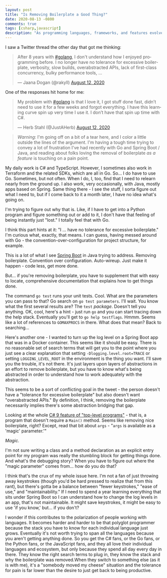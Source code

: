 ```yaml
---
layout: post
title: "Is Removing Boilerplate a Good Thing?"
date: 2020-08-13 -0800
comments: true
tags: [csharp,javascript]
description: "As programming languages, frameworks, and features evolve, I sometimes wonder if the removal of all boilerplate as a specific goal is actually interesting or valuable."
---
```


I saw a Twitter thread the other day that got me thinking:

<blockquote class="twitter-tweet"><p lang="en" dir="ltr">After 8 years with <a href="https://twitter.com/hashtag/golang?src=hash&amp;ref_src=twsrc%5Etfw">#golang</a>, I don&#39;t understand how I enjoyed programming before. I no longer have no tolerance for excessive boilerplate, verbosity, slow builds, overabstracted APIs, lack of first-class concurrency, bulky performance tools, ...</p>&mdash; Jaana Dogan (@rakyll) <a href="https://twitter.com/rakyll/status/1293629285974982656?ref_src=twsrc%5Etfw">August 12, 2020</a></blockquote>

One of the responses hit home for me:

<blockquote class="twitter-tweet" data-conversation="none"><p lang="en" dir="ltr">My problem with <a href="https://twitter.com/hashtag/golang?src=hash&amp;ref_src=twsrc%5Etfw">#golang</a> is that I love it, I got stuff done fast, didn’t need to use it for a few weeks and forgot everything. I have this learning curve spin up very time I use it. I don’t have that spin up time with C#.</p>&mdash; Herb Stahl (@JustAHerb) <a href="https://twitter.com/JustAHerb/status/1293661645269430272?ref_src=twsrc%5Etfw">August 12, 2020</a></blockquote>

> _Warning_: I'm going off on a bit of a tear here, and I color a little outside the lines of the argument. I'm having a tough time trying to convey a lot of frustration I've had recently with Go and Spring Boot / Java, and reading about folks loving the removal of boilerplate _as a feature_ is touching on a pain point.

My daily work is C# and TypeScript. However, I sometimes also work in Terraform and the related SDKs, which are all in Go. So... I do have to use Go. Sometimes, but not often. When I do, I, too, find that I need to relearn nearly from the ground up. I also work, very occasionally, with Java, mostly apps based on Spring. Same thing there - I see the stuff, I sorta figure out what I need to, but if I come back to it a month later, I have no idea what's going on.

I'm trying to figure out why that is. Like, if I have to get into a Python program and figure something out or add to it, I don't have that feeling of being instantly just "lost." I totally feel that with Go.

I think this part hints at it: "I ... have no tolerance for excessive boilerplate." I'm curious what, exactly, that means. I can guess, having messed around with Go - the convention-over-configuration for project structure, for example.

This is a lot of what I see [Spring Boot](https://docs.spring.io/spring-boot/docs/current/reference/html/index.html) in Java trying to address. Removing boilerplate. Convention over configuration. Auto-wireup. Just make it happen - code less, get more done.

But... if you're removing boilerplate, you have to supplement that with easy to locate, comprehensive documentation that explains how to get things done.

The command `go test` runs your unit tests. Cool. What are the parameters you can pass to that? Go search on `go test parameters`. I'll wait. You know what the first several results are? The `test` _package_. Doesn't tell you anything. OK, cool, here's a hint - just run `go` and you can start tracing down the help stack. Eventually you'll get to `go help testflags`. Hmmm. Seems like a lot of references to `GOMAXPROCS` in there. What does that mean? Back to searching...

Here's another one - I wanted to turn up the log level on a Spring Boot app that was in a Docker container. This seems like it should be easy. There is no reasonable set of search terms that will get you to the point where you just see a clear explanation that setting `-Dlogging.level.root=TRACE` or setting `LOGGING_LEVEL_ROOT` in the environment is the thing you want. I'll save you the trouble, it's not there. It's just layers upon layers of abstractions in an effort to remove boilerplate, but you have to know what's being abstracted in order to understand how to work adequately with the abstraction.

This seems to be a sort of conflicting goal in the tweet - the person doesn't have a "tolerance for excessive boilerplate" but also doesn't want "overabstracted APIs." By definition, I think, removing the boilerplate necessarily implies there's some abstraction bridging that gap.

Looking at the whole [C# 9 feature of "top-level programs"](https://devblogs.microsoft.com/dotnet/welcome-to-c-9-0/#top-level-programs) - that is, a program that doesn't require a `Main()` method. Seems like removing nice boilerplate, right? Except, read that bit about `args` - "`args` is available as a 'magic' parameter.'"

_Magic._

I'm not sure writing a class and a method declaration as an explicit entry point for my program was really the stumbling block for getting things done. And what's the debugging story? When you have to figure out where the "magic parameter" comes from... how do you do that?

I think that's the crux of my whole issue here. I'm not a fan of just throwing away keystrokes (though you'd be hard pressed to realize that from this rant), but there's gotta be a balance between "fewer keystrokes," "ease of use," and "maintainability." If I need to spend a year learning everything that sits under Spring Boot so I can understand how to change the log levels in an app, that's not maintainable. It might save keystrokes, it might be easy to use 'if you know,' but... if you don't?

I wonder if this contributes to the polarization of people working with languages. It becomes harder and harder to be that polyglot programmer because the stack you have to know for each individual language just grows. Eventually it's not worth trying to span all the languages because you aren't getting anything done. So you get the C# fans, or the Go fans, or the Python fans, or the JavaScript fans, and they all love their individual languages and ecosystem, but only because they spend all day every day in there. They know the right search terms to plug in, they know the stack and why the boilerplate was removed.When they switch to something else (as it is with me), it's a "somebody moved my cheese" situation and the tolerance for pain is far lower than the desire to just get back to being productive.
